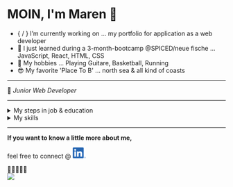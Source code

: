 # MOIN, I'm Maren 👋

- { / } I’m currently working on ... my portfolio for application as a web developer
- 🌱 I just learned during a 3-month-bootcamp @SPICED/neue fische ... JavaScript, React, HTML, CSS
- :star_struck:
 My hobbies ... Playing Guitare, Basketball, Running
- :sunglasses:  My favorite 'Place To B' ... north sea  & all kind of coasts




---


:robot: _Junior Web Developer_


---
<details>
<summary>My steps in job & education</summary>

| 🌍 | :office: :woman_technologist: :office: |
|:-----:|:-----------|
|     Remote| Student _@ [SPICED/neue fische](https://www.spiced-academy.com/de)_ |
|     Hamburg| Employee as photo editor _@ [Thomas & Thomas](https://www.thomasundthomas.com/)_ |
|     Hamburg| Trainee & employee as photo editor _@ New Eyes GmbH_   |
|     Elmshorn| Trainee as photographer _@ Studio Berthold_   |
|     Neumünster| High school diploma economics _@ Theodor-Litt-Schule_     |
</details>

<details>
<summary>My skills</summary>

| :gear: Tech Stack  | :hammer_and_wrench: Tools | 🗣️ Languages |
| ------------- | ------------- | ------------- |
| Adobe Photoshop, Adobe Lightroom, MS Office | picturemaxx-backstage, fotostation, cleverreach, jimdo  | german, english |

</details>


---
**If you want to know a little more about me,**

feel free to connect @    [![LinkedIn](LI-In-Bug_klein.png)](https://www.linkedin.com/in/maren-ehlers-a262a4122)

👀👀👀👀👀<br/>
![](https://komarev.com/ghpvc/?username=MarenOelixtown&abbreviated=true)

<!--
**MarenOelixtown/MarenOelixtown** is a ✨ _special_ ✨ repository because its `README.md` (this file) appears on your GitHub profile.

Here are some ideas to get you started:
- 🔭 I’m currently working on ...
- 🌱 I’m currently learning ...
- 👯 I’m looking to collaborate on ...
- 🤔 I’m looking for help with ...
- 💬 Ask me about ...
- 📫 How to reach me: ...
- 😄 Pronouns: ...
- ⚡ Fun fact: ...

-->
